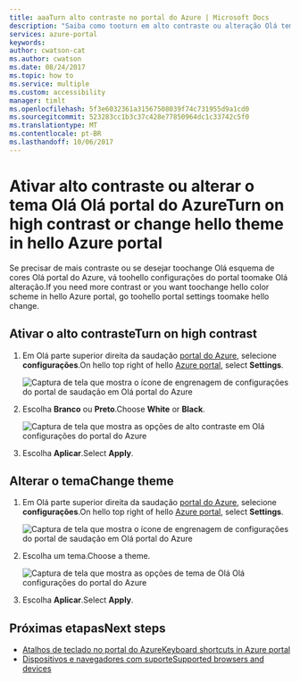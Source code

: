 ```yaml
---
title: aaaTurn alto contraste no portal do Azure | Microsoft Docs
description: "Saiba como tooturn em alto contraste ou alteração Olá tema do portal do Azure."
services: azure-portal
keywords: 
author: cwatson-cat
ms.author: cwatson
ms.date: 08/24/2017
ms.topic: how to
ms.service: multiple
ms.custom: accessibility
manager: timlt
ms.openlocfilehash: 5f3e6032361a31567508039f74c731955d9a1cd0
ms.sourcegitcommit: 523283cc1b3c37c428e77850964dc1c33742c5f0
ms.translationtype: MT
ms.contentlocale: pt-BR
ms.lasthandoff: 10/06/2017
---
```

# <a name="turn-on-high-contrast-or-change-hello-theme-in-hello-azure-portal"></a><span data-ttu-id="6b1ff-103">Ativar alto contraste ou alterar o tema Olá Olá portal do Azure</span><span class="sxs-lookup"><span data-stu-id="6b1ff-103">Turn on high contrast or change hello theme in hello Azure portal</span></span>
<span data-ttu-id="6b1ff-104">Se precisar de mais contraste ou se desejar toochange Olá esquema de cores Olá portal do Azure, vá toohello configurações do portal toomake Olá alteração.</span><span class="sxs-lookup"><span data-stu-id="6b1ff-104">If you need more contrast or you want toochange hello color scheme in hello Azure portal, go toohello portal settings toomake hello change.</span></span> 

## <a name="turn-on-high-contrast"></a><span data-ttu-id="6b1ff-105">Ativar o alto contraste</span><span class="sxs-lookup"><span data-stu-id="6b1ff-105">Turn on high contrast</span></span>
1. <span data-ttu-id="6b1ff-106">Em Olá parte superior direita da saudação [portal do Azure](https://portal.azure.com), selecione **configurações**.</span><span class="sxs-lookup"><span data-stu-id="6b1ff-106">On hello top right of hello [Azure portal](https://portal.azure.com), select **Settings**.</span></span> 

    ![Captura de tela que mostra o ícone de engrenagem de configurações do portal de saudação em Olá portal do Azure](./media/azure-portal-change-theme-high-contrast/azure-portal-settings-icon.png)
1. <span data-ttu-id="6b1ff-108">Escolha **Branco** ou **Preto**.</span><span class="sxs-lookup"><span data-stu-id="6b1ff-108">Choose **White** or **Black**.</span></span>

    ![Captura de tela que mostra as opções de alto contraste em Olá configurações do portal do Azure](./media/azure-portal-change-theme-high-contrast/azure-portal-highcontrast-options.png)
1. <span data-ttu-id="6b1ff-110">Escolha **Aplicar**.</span><span class="sxs-lookup"><span data-stu-id="6b1ff-110">Select **Apply**.</span></span>

## <a name="change-theme"></a><span data-ttu-id="6b1ff-111">Alterar o tema</span><span class="sxs-lookup"><span data-stu-id="6b1ff-111">Change theme</span></span>
1. <span data-ttu-id="6b1ff-112">Em Olá parte superior direita da saudação [portal do Azure](https://portal.azure.com), selecione **configurações**.</span><span class="sxs-lookup"><span data-stu-id="6b1ff-112">On hello top right of hello [Azure portal](https://portal.azure.com), select **Settings**.</span></span>

    ![Captura de tela que mostra o ícone de engrenagem de configurações do portal de saudação em Olá portal do Azure](./media/azure-portal-change-theme-high-contrast/azure-portal-settings-icon.png)
1. <span data-ttu-id="6b1ff-114">Escolha um tema.</span><span class="sxs-lookup"><span data-stu-id="6b1ff-114">Choose a theme.</span></span>

    ![Captura de tela que mostra as opções de tema de Olá Olá configurações do portal do Azure](./media/azure-portal-change-theme-high-contrast/azure-portal-theme-options.png)
1. <span data-ttu-id="6b1ff-116">Escolha **Aplicar**.</span><span class="sxs-lookup"><span data-stu-id="6b1ff-116">Select **Apply**.</span></span>

## <a name="next-steps"></a><span data-ttu-id="6b1ff-117">Próximas etapas</span><span class="sxs-lookup"><span data-stu-id="6b1ff-117">Next steps</span></span>
- [<span data-ttu-id="6b1ff-118">Atalhos de teclado no portal do Azure</span><span class="sxs-lookup"><span data-stu-id="6b1ff-118">Keyboard shortcuts in Azure portal</span></span>](azure-portal-keyboard-shortcuts.md)
- [<span data-ttu-id="6b1ff-119">Dispositivos e navegadores com suporte</span><span class="sxs-lookup"><span data-stu-id="6b1ff-119">Supported browsers and devices</span></span>](../azure-preview-portal-supported-browsers-devices.md)
